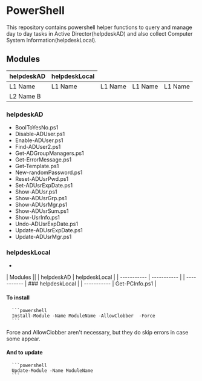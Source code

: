 # PowerShell
This repository contains powershell helper functions to query and manage day to day tasks in Active Director(helpdeskAD) and also collect Computer System Information(helpdeskLocal).

## Modules

<table>
    <thead>
        <tr>
           <th>helpdeskAD</th>
           <th>helpdeskLocal</th>
        </tr>
    </thead>
    <tbody>
        <tr>
            <td>L1 Name</td>
            <td>L1 Name</td>
            <td>L1 Name</td>
            <td>L1 Name</td>
            <td>L1 Name</td>
       </tr>
        <tr>
            <td>L2 Name B</td>
        </tr>
    </tbody>
</table>

 ### helpdeskAD
   - BoolToYesNo.ps1
   - Disable-ADUser.ps1
   - Enable-ADUser.ps1
   - Find-ADUser2.ps1
   - Get-ADGroupManagers.ps1
   - Get-ErrorMessage.ps1
   - Get-Template.ps1
   - New-randomPassword.ps1
   - Reset-ADUsrPwd.ps1
   - Set-ADUsrExpDate.ps1
   - Show-ADUsr.ps1
   - Show-ADUsrGrp.ps1
   - Show-ADUsrMgr.ps1
   - Show-ADUsrSum.ps1
   - Show-UsrInfo.ps1
   - Undo-ADUsrExpDate.ps1
   - Update-ADUsrExpDate.ps1
   - Update-ADUsrMgr.ps1

### helpdeskLocal
   - 
| Modules ||
| helpdeskAD | helpdeskLocal |
| ----------- | ----------- |
| ----------- | ### helpdeskLocal |
| ----------- |  Get-PCInfo.ps1 |


#### To install

      ```powershell
      Install-Module -Name ModuleName -AllowClobber  -Force
      ```

Force and AllowClobber aren't necessary, but they do skip errors in case some appear.

#### And to update

      ```powershell
      Update-Module -Name ModuleName
      ```
